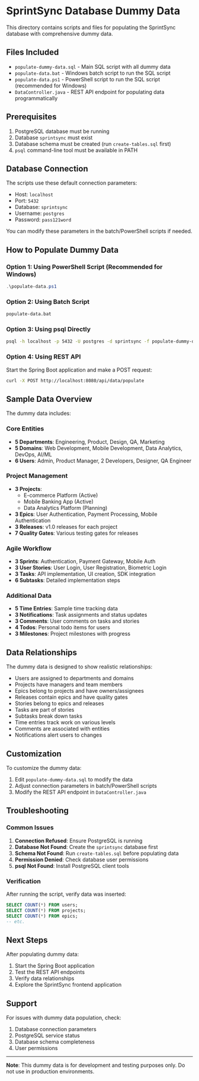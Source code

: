 # SprintSync Database Dummy Data

This directory contains scripts and files for populating the SprintSync database with comprehensive dummy data.

## Files Included

- `populate-dummy-data.sql` - Main SQL script with all dummy data
- `populate-data.bat` - Windows batch script to run the SQL script
- `populate-data.ps1` - PowerShell script to run the SQL script (recommended for Windows)
- `DataController.java` - REST API endpoint for populating data programmatically

## Prerequisites

1. PostgreSQL database must be running
2. Database `sprintsync` must exist
3. Database schema must be created (run `create-tables.sql` first)
4. `psql` command-line tool must be available in PATH

## Database Connection

The scripts use these default connection parameters:
- Host: `localhost`
- Port: `5432`
- Database: `sprintsync`
- Username: `postgres`
- Password: `pass121word`

You can modify these parameters in the batch/PowerShell scripts if needed.

## How to Populate Dummy Data

### Option 1: Using PowerShell Script (Recommended for Windows)

```powershell
.\populate-data.ps1
```

### Option 2: Using Batch Script

```cmd
populate-data.bat
```

### Option 3: Using psql Directly

```bash
psql -h localhost -p 5432 -U postgres -d sprintsync -f populate-dummy-data.sql
```

### Option 4: Using REST API

Start the Spring Boot application and make a POST request:

```bash
curl -X POST http://localhost:8080/api/data/populate
```

## Sample Data Overview

The dummy data includes:

### Core Entities
- **5 Departments**: Engineering, Product, Design, QA, Marketing
- **5 Domains**: Web Development, Mobile Development, Data Analytics, DevOps, AI/ML
- **6 Users**: Admin, Product Manager, 2 Developers, Designer, QA Engineer

### Project Management
- **3 Projects**: 
  - E-commerce Platform (Active)
  - Mobile Banking App (Active)
  - Data Analytics Platform (Planning)
- **3 Epics**: User Authentication, Payment Processing, Mobile Authentication
- **3 Releases**: v1.0 releases for each project
- **7 Quality Gates**: Various testing gates for releases

### Agile Workflow
- **3 Sprints**: Authentication, Payment Gateway, Mobile Auth
- **3 User Stories**: User Login, User Registration, Biometric Login
- **3 Tasks**: API implementation, UI creation, SDK integration
- **6 Subtasks**: Detailed implementation steps

### Additional Data
- **5 Time Entries**: Sample time tracking data
- **3 Notifications**: Task assignments and status updates
- **3 Comments**: User comments on tasks and stories
- **4 Todos**: Personal todo items for users
- **3 Milestones**: Project milestones with progress

## Data Relationships

The dummy data is designed to show realistic relationships:

- Users are assigned to departments and domains
- Projects have managers and team members
- Epics belong to projects and have owners/assignees
- Releases contain epics and have quality gates
- Stories belong to epics and releases
- Tasks are part of stories
- Subtasks break down tasks
- Time entries track work on various levels
- Comments are associated with entities
- Notifications alert users to changes

## Customization

To customize the dummy data:

1. Edit `populate-dummy-data.sql` to modify the data
2. Adjust connection parameters in batch/PowerShell scripts
3. Modify the REST API endpoint in `DataController.java`

## Troubleshooting

### Common Issues

1. **Connection Refused**: Ensure PostgreSQL is running
2. **Database Not Found**: Create the `sprintsync` database first
3. **Schema Not Found**: Run `create-tables.sql` before populating data
4. **Permission Denied**: Check database user permissions
5. **psql Not Found**: Install PostgreSQL client tools

### Verification

After running the script, verify data was inserted:

```sql
SELECT COUNT(*) FROM users;
SELECT COUNT(*) FROM projects;
SELECT COUNT(*) FROM epics;
-- etc.
```

## Next Steps

After populating dummy data:

1. Start the Spring Boot application
2. Test the REST API endpoints
3. Verify data relationships
4. Explore the SprintSync frontend application

## Support

For issues with dummy data population, check:

1. Database connection parameters
2. PostgreSQL service status
3. Database schema completeness
4. User permissions

---

**Note**: This dummy data is for development and testing purposes only. Do not use in production environments.
